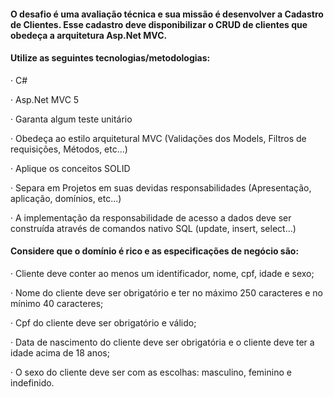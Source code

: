 #### O desafio é uma avaliação técnica e sua missão é desenvolver a Cadastro de Clientes. Esse cadastro deve disponibilizar o CRUD de clientes que obedeça a arquitetura Asp.Net MVC. 

#### Utilize as seguintes tecnologias/metodologias: 

·        C# 

·        Asp.Net MVC 5 

·        Garanta algum teste unitário 

·        Obedeça ao estilo arquitetural MVC (Validações dos Models, Filtros de requisições, Métodos, etc...) 

·        Aplique os conceitos SOLID 

·        Separa em Projetos em suas devidas responsabilidades (Apresentação, aplicação, domínios, etc...) 

·        A implementação da responsabilidade de acesso a dados deve ser construída através de comandos nativo SQL (update, insert, select...) 

#### Considere que o domínio é rico e as especificações de negócio são: 

·        Cliente deve conter ao menos um identificador, nome, cpf, idade e sexo; 

·        Nome do cliente deve ser obrigatório e ter no máximo 250 caracteres e no mínimo 40 caracteres; 

·        Cpf do cliente deve ser obrigatório e válido; 

·        Data de nascimento do cliente deve ser obrigatória e o cliente deve ter a idade acima de 18 anos; 

·        O sexo do cliente deve ser com as escolhas: masculino, feminino e indefinido. 
